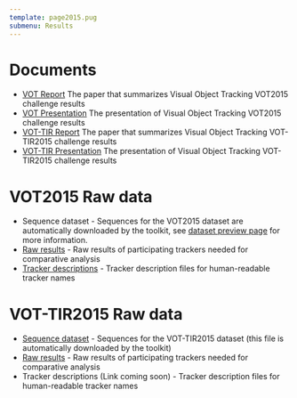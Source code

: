 ```yaml
---
template: page2015.pug
submenu: Results
---
```


# Documents

-   [VOT Report](http://data.votchallenge.net/vot2015/presentations/vot_2015_paper.pdf) The paper that summarizes Visual Object Tracking VOT2015 challenge results
-   [VOT Presentation](http://data.votchallenge.net/vot2015/presentations/vot_2015_presentation.pdf) The presentation of Visual Object Tracking VOT2015 challenge results
-   [VOT-TIR Report](http://data.votchallenge.net/vot2015/presentations/vot_tir_2015_paper.pdf) The paper that summarizes Visual Object Tracking VOT-TIR2015 challenge results
-   [VOT-TIR Presentation](http://data.votchallenge.net/vot2015/presentations/vot_tir_2015_presentation.pdf) The presentation of Visual Object Tracking VOT-TIR2015 challenge results

# VOT2015 Raw data

-   Sequence dataset - Sequences for the VOT2015 dataset are automatically downloaded by the toolkit, see [dataset preview page](/vot2015/dataset.html) for more information.
-   [Raw results](http://data.votchallenge.net/vot2015/vot2015_results.zip) - Raw results of participating trackers needed for comparative analysis
-   [Tracker descriptions](http://data.votchallenge.net/vot2016/vot2015_trackers.zip) - Tracker description files for human-readable tracker names

# VOT-TIR2015 Raw data

-   [Sequence dataset](http://www.cvl.isy.liu.se/research/datasets/ltir/version1.0/ltir_v1_0_8bit.zip) - Sequences for the VOT-TIR2015 dataset (this file is automatically downloaded by the toolkit)
-   [Raw results](http://data.votchallenge.net/vot2015/vot-tir2015_results.zip) - Raw results of participating trackers needed for comparative analysis
-   Tracker descriptions (Link coming soon) - Tracker description files for human-readable tracker names
